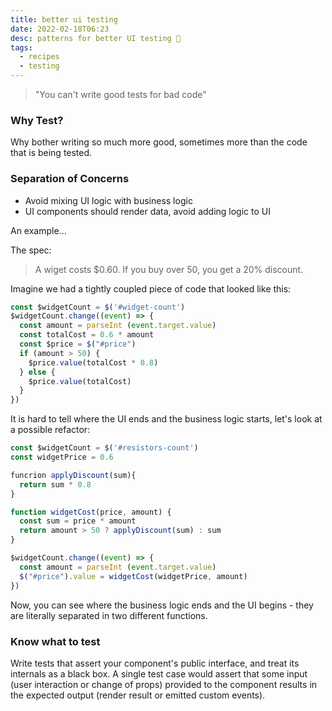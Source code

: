 ```yaml
---
title: better ui testing
date: 2022-02-18T06:23
desc: patterns for better UI testing 🧪
tags:
  - recipes
  - testing
---
```


> "You can't write good tests for bad code"

### Why Test?

Why bother writing so much more good, sometimes more than the code that is being tested.

### Separation of Concerns

* Avoid mixing UI logic with business logic
* UI components should render data, avoid adding logic to UI

An example...

The spec:

> A wiget costs $0.60. If you buy over 50, you get a 20% discount. 

Imagine we had a tightly coupled piece of code that looked like this: 

```js
const $widgetCount = $('#widget-count')
$widgetCount.change((event) => {
  const amount = parseInt (event.target.value)
  const totalCost = 0.6 * amount
  const $price = $("#price")
  if (amount > 50) {
    $price.value(totalCost * 0.8)
  } else {
    $price.value(totalCost)
  }
})
```

It is hard to tell where the UI ends and the business logic starts, let's look at a possible refactor:

```js
const $widgetCount = $('#resistors-count')
const widgetPrice = 0.6

funcrion applyDiscount(sum){
  return sum * 0.8
}

function widgetCost(price, amount) {
  const sum = price * amount
  return amount > 50 ? applyDiscount(sum) : sum
}

$widgetCount.change((event) => {
  const amount = parseInt (event.target.value)
  $("#price").value = widgetCost(widgetPrice, amount)
})
```
Now, you can see where the business logic ends and the UI begins - they are literally separated in two different functions.

### Know what to test

Write tests that assert your component's public interface, and treat its internals as a black box. A single test case would assert that some input (user interaction or change of props) provided to the component results in the expected output (render result or emitted custom events).


